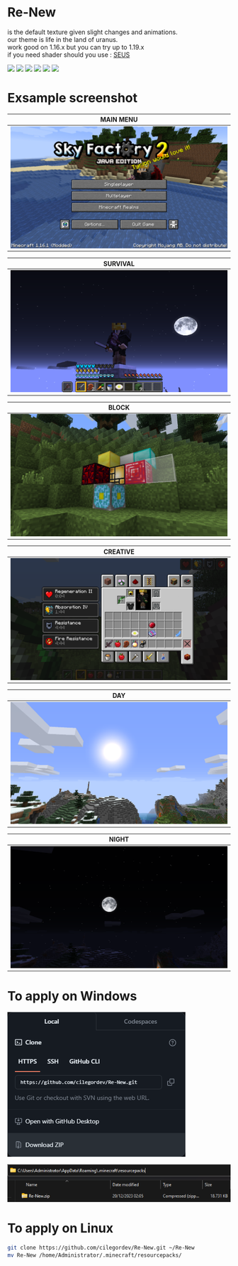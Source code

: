# Re-New
is the default texture given slight changes and animations. </br>
our theme is life in the land of uranus. </br>
work good on 1.16.x but you can try up to 1.19.x </br>
if you need shader should you use : [SEUS](https://www.sonicether.com/seus/)

<img src="https://minecraft.wiki/images/Grass_Block_JE7_BE6.png?424c1" width="32"/> <img src="https://minecraft.wiki/images/Block_of_Netherite_JE1_BE1.png?7e0a3" width="32"/> <img src="https://minecraft.wiki/images/Block_of_Amethyst_JE3_BE1.png?14501" width="32"/> <img src="https://minecraft.wiki/images/Cobbled_Deepslate.png?86523" width="32"/> <img src="https://minecraft.wiki/images/Sculk_JE1_BE1.png?2ac8e&format=original" width="32"/> <img src="https://minecraft.wiki/images/End_Gateway.gif?00b00" width="32"/> 

# Exsample screenshot

|  MAIN MENU  |
|---------|
|  ![](src/menu.png)  |

|  SURVIVAL  |
|---------|
|  ![](src/survival.png)  |

|  BLOCK  |
|---------|
|  ![](src/block.png)  |

|  CREATIVE  |
|---------|
|  ![](src/creative.png)  |

|  DAY  |
|---------|
|  ![](src/day.png)  |

|  NIGHT  |
|---------|
|  ![](src/night.png)  |

# To apply on Windows
![](src/windows.png)

![](src/windows-folder.png)

# To apply on Linux
```zsh
git clone https://github.com/cilegordev/Re-New.git ~/Re-New
mv Re-New /home/Administrator/.minecraft/resourcepacks/
```
